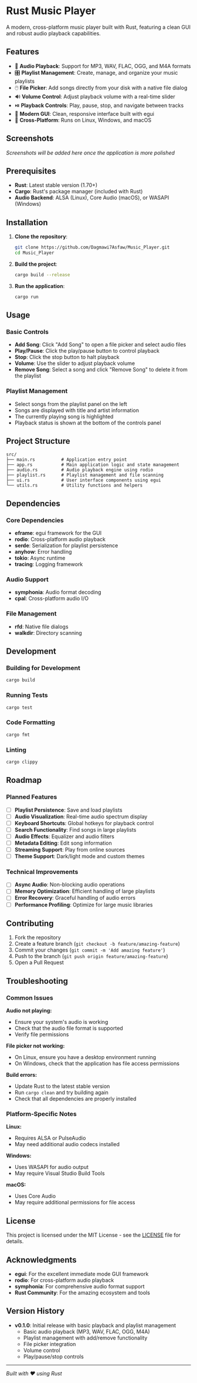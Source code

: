 # Rust Music Player

A modern, cross-platform music player built with Rust, featuring a clean GUI and robust audio playback capabilities.

## Features

- 🎵 **Audio Playback**: Support for MP3, WAV, FLAC, OGG, and M4A formats
- 🎛️ **Playlist Management**: Create, manage, and organize your music playlists
- 🖱️ **File Picker**: Add songs directly from your disk with a native file dialog
- 🔊 **Volume Control**: Adjust playback volume with a real-time slider
- ⏯️ **Playback Controls**: Play, pause, stop, and navigate between tracks
- 🎨 **Modern GUI**: Clean, responsive interface built with egui
- 🔄 **Cross-Platform**: Runs on Linux, Windows, and macOS

## Screenshots

*Screenshots will be added here once the application is more polished*

## Prerequisites

- **Rust**: Latest stable version (1.70+)
- **Cargo**: Rust's package manager (included with Rust)
- **Audio Backend**: ALSA (Linux), Core Audio (macOS), or WASAPI (Windows)

## Installation

1. **Clone the repository**:

   ```bash
   git clone https://github.com/Dagmawi7Asfaw/Music_Player.git
   cd Music_Player
   ```

2. **Build the project**:

   ```bash
   cargo build --release
   ```

3. **Run the application**:

   ```bash
   cargo run
   ```

## Usage

### Basic Controls

- **Add Song**: Click "Add Song" to open a file picker and select audio files
- **Play/Pause**: Click the play/pause button to control playback
- **Stop**: Click the stop button to halt playback
- **Volume**: Use the slider to adjust playback volume
- **Remove Song**: Select a song and click "Remove Song" to delete it from the playlist

### Playlist Management

- Select songs from the playlist panel on the left
- Songs are displayed with title and artist information
- The currently playing song is highlighted
- Playback status is shown at the bottom of the controls panel

## Project Structure

```
src/
├── main.rs          # Application entry point
├── app.rs           # Main application logic and state management
├── audio.rs         # Audio playback engine using rodio
├── playlist.rs      # Playlist management and file scanning
├── ui.rs            # User interface components using egui
└── utils.rs         # Utility functions and helpers
```

## Dependencies

### Core Dependencies

- **eframe**: egui framework for the GUI
- **rodio**: Cross-platform audio playback
- **serde**: Serialization for playlist persistence
- **anyhow**: Error handling
- **tokio**: Async runtime
- **tracing**: Logging framework

### Audio Support

- **symphonia**: Audio format decoding
- **cpal**: Cross-platform audio I/O

### File Management

- **rfd**: Native file dialogs
- **walkdir**: Directory scanning

## Development

### Building for Development

```bash
cargo build
```

### Running Tests

```bash
cargo test
```

### Code Formatting

```bash
cargo fmt
```

### Linting

```bash
cargo clippy
```

## Roadmap

### Planned Features

- [ ] **Playlist Persistence**: Save and load playlists
- [ ] **Audio Visualization**: Real-time audio spectrum display
- [ ] **Keyboard Shortcuts**: Global hotkeys for playback control
- [ ] **Search Functionality**: Find songs in large playlists
- [ ] **Audio Effects**: Equalizer and audio filters
- [ ] **Metadata Editing**: Edit song information
- [ ] **Streaming Support**: Play from online sources
- [ ] **Theme Support**: Dark/light mode and custom themes

### Technical Improvements

- [ ] **Async Audio**: Non-blocking audio operations
- [ ] **Memory Optimization**: Efficient handling of large playlists
- [ ] **Error Recovery**: Graceful handling of audio errors
- [ ] **Performance Profiling**: Optimize for large music libraries

## Contributing

1. Fork the repository
2. Create a feature branch (`git checkout -b feature/amazing-feature`)
3. Commit your changes (`git commit -m 'Add amazing feature'`)
4. Push to the branch (`git push origin feature/amazing-feature`)
5. Open a Pull Request

## Troubleshooting

### Common Issues

**Audio not playing:**

- Ensure your system's audio is working
- Check that the audio file format is supported
- Verify file permissions

**File picker not working:**

- On Linux, ensure you have a desktop environment running
- On Windows, check that the application has file access permissions

**Build errors:**

- Update Rust to the latest stable version
- Run `cargo clean` and try building again
- Check that all dependencies are properly installed

### Platform-Specific Notes

**Linux:**

- Requires ALSA or PulseAudio
- May need additional audio codecs installed

**Windows:**

- Uses WASAPI for audio output
- May require Visual Studio Build Tools

**macOS:**

- Uses Core Audio
- May require additional permissions for file access

## License

This project is licensed under the MIT License - see the [LICENSE](LICENSE) file for details.

## Acknowledgments

- **egui**: For the excellent immediate mode GUI framework
- **rodio**: For cross-platform audio playback
- **symphonia**: For comprehensive audio format support
- **Rust Community**: For the amazing ecosystem and tools

## Version History

- **v0.1.0**: Initial release with basic playback and playlist management
  - Basic audio playback (MP3, WAV, FLAC, OGG, M4A)
  - Playlist management with add/remove functionality
  - File picker integration
  - Volume control
  - Play/pause/stop controls

---

*Built with ❤️ using Rust*
